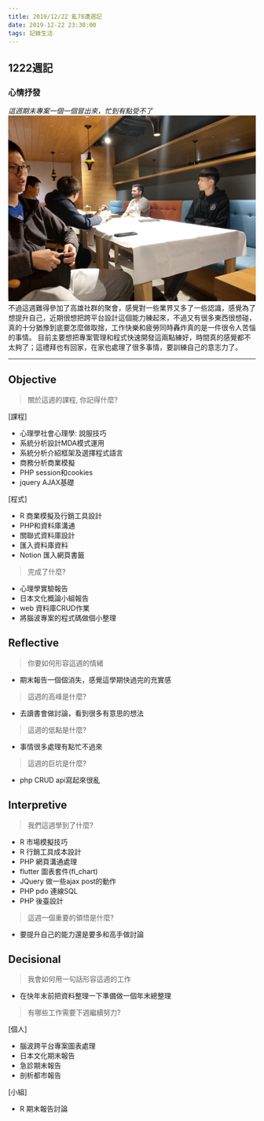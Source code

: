 ```yaml
---
title: 2019/12/22 亂78遭週記
date: 2019-12-22 23:30:00
tags: 記錄生活
---
```

## **1222週記**

### 心情抒發
*這週期末專案一個一個冒出來，忙到有點受不了*
![](https://raw.githubusercontent.com/kidneyweakx/img-host/image/image/2019122201.jpg)
不過這週難得參加了高雄社群的聚會，感覺對一些業界又多了一些認識，感覺為了想提升自己，近期很想把跨平台設計這個能力練起來，不過又有很多東西很想碰，真的十分猶豫到底要怎麼做取捨，工作快樂和疲勞同時轟炸真的是一件很令人苦惱的事情。
目前主要想把專案管理和程式快速開發這兩點練好，時間真的感覺都不太夠了；這禮拜也有回家，在家也處理了很多事情，要訓練自己的意志力了。

---

## **Objective**

> 關於這週的課程, 你記得什麼?

[課程]
- 心理學社會心理學: 說服技巧
- 系統分析設計MDA模式運用
- 系統分析介紹框架及選擇程式語言
- 商務分析商業模擬
- PHP session和cookies
- jquery AJAX基礎

[程式]
- R 商業模擬及行銷工具設計
- PHP和資料庫溝通
- 關聯式資料庫設計
- 匯入資料庫資料
- Notion 匯入網頁書籤

> 完成了什麼?

- 心理學實驗報告
- 日本文化概論小組報告
- web 資料庫CRUD作業
- 將腦波專案的程式碼做個小整理


## **Reflective**

> 你要如何形容這週的情緒

* 期末報告一個個消失，感覺這學期快過完的充實感

> 這週的高峰是什麼?

* 去讀書會做討論，看到很多有意思的想法

> 這週的低點是什麼?

* 事情很多處理有點忙不過來

> 這週的巨坑是什麼?

* php CRUD api寫起來很亂

## **Interpretive**

> 我們這週學到了什麼?

- R 市場模擬技巧
- R 行銷工具成本設計
- PHP 網頁溝通處理
- flutter 圖表套件(fl_chart)
- JQuery 做一些ajax post的動作
- PHP pdo 連線SQL
- PHP 後臺設計

> 這週一個重要的領悟是什麼?

* 要提升自己的能力還是要多和高手做討論

## **Decisional**

> 我會如何用一句話形容這週的工作

* 在快年末前把資料整理一下準備做一個年末總整理

> 有哪些工作需要下週繼續努力?

[個人]
- 腦波跨平台專案圖表處理
- 日本文化期末報告
- 急診期末報告
- 剖析都市報告

[小組]
- R 期末報告討論


